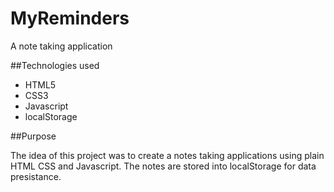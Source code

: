 # MyReminders
A note taking application

##Technologies used 

* HTML5
* CSS3
* Javascript
* localStorage

##Purpose

The idea of this project was to create a notes taking applications using plain HTML CSS and Javascript.
The notes are stored into localStorage for data presistance. 
